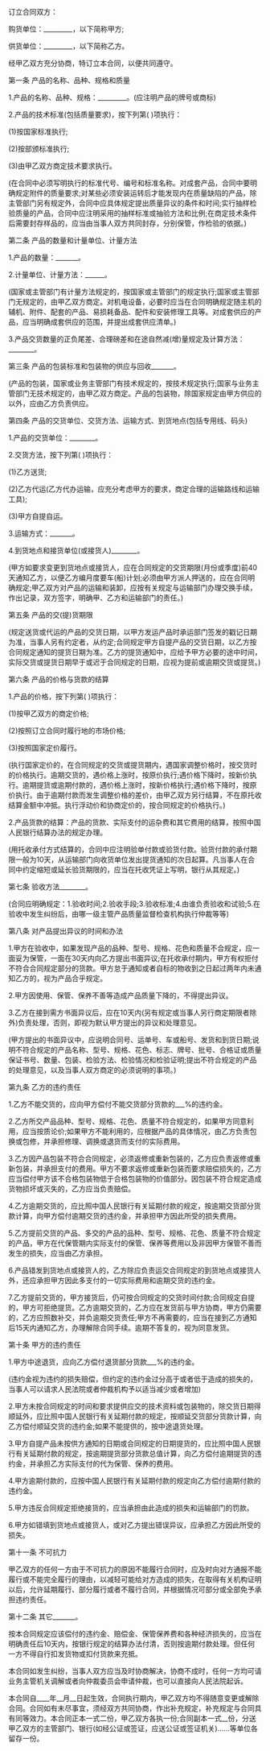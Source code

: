 
 


订立合同双方：


购货单位：_________，以下简称甲方;


供货单位：_________，以下简称乙方。


经甲乙双方充分协商，特订立本合同，以便共同遵守。


第一条 产品的名称、品种、规格和质量


1.产品的名称、品种、规格：_________。(应注明产品的牌号或商标)


2.产品的技术标准(包括质量要求)，按下列第( )项执行：


(1)按国家标准执行;


(2)按部颁标准执行;


(3)由甲乙双方商定技术要求执行。


(在合同中必须写明执行的标准代号、编号和标准名称。对成套产品，合同中要明确规定附件的质量要求;对某些必须安装运转后才能发现内在质量缺陷的产品，除主管部门另有规定外，合同中应具体规定提出质量异议的条件和时间;实行抽样检验质量的产品，合同中应注明采用的抽样标准或抽验方法和比例;在商定技术条件后需要封存样品的，应当由当事人双方共同封存，分别保管，作检验的依据。)


第二条 产品的数量和计量单位、计量方法


1.产品的数量：_______。


2.计量单位、计量方法：______。


(国家或主管部门有计量方法规定的，按国家或主管部门的规定执行;国家或主管部门无规定的，由甲乙双方商定。对机电设备，必要时应当在合同明确规定随主机的辅机、附件、配套的产品、易损耗备品、配件和安装修理工具等。对成套供应的产品，应当明确成套供应的范围，并提出成套供应清单。)


3.产品交货数量的正负尾差、合理磅差和在途自然减(增)量规定及计算方法：________。


第三条 产品的包装标准和包装物的供应与回收_______。


(产品的包装，国家或业务主管部门有技术规定的，按技术规定执行;国家与业务主管部门无技术规定的，由甲乙双方商定。产品的包装物，除国家规定由甲方供应的以外，应由乙方负责供应。


第四条 产品的交货单位、交货方法、运输方式、到货地点(包括专用线、码头)


1.产品的交货单位：________。


2.交货方法，按下列第( )项执行：


(1)乙方送货;


(2)乙方代运(乙方代办运输，应充分考虑甲方的要求，商定合理的运输路线和运输工具);


(3)甲方自提自运。


3.运输方式：_______。


4.到货地点和接货单位(或接货人)________。


(甲方如要求变更到货地点或接货人，应在合同规定的交货期限(月份或季度)前40天通知乙方，以便乙方编月度要车(船)计划;必须由甲方派人押送的，应在合同明确规定;甲乙双方对产品的运输和装卸，应按有关规定与运输部门办理交换手续，作出记录，双方签字，明确甲、乙方和运输部门的责任。)


第五条 产品的交(提)货期限


(规定送货或代运的产品的交货日期，以甲方发运产品时承运部门签发的戳记日期为准，当事人另有约定者，从约定;合同规定甲方自提产品的交货日期，以乙方按合同规定通知的提货日期为准。乙方的提货通知中，应给予甲方必要的途中时间，实际交货或提货日期早于或迟于合同规定的日期，应视为提前或逾期交货或提货。)


第六条 产品的价格与货款的结算


1.产品的价格，按下列第( )项执行：


(1)按甲乙双方的商定价格;


(2)按照订立合同时履行地的市场价格;


(3)按照国家定价履行。


(执行国家定价的，在合同规定的交货或提货期内，遇国家调整价格时，按交货时的价格执行。逾期交货的，遇价格上涨时，按原价执行;遇价格下降时，按新价执行。逾期提货或逾期付款的，遇价格上涨时，按新价格执行;遇价格下降时，按原价执行。由于逾期付款而发生调整价格的差价，由甲乙双方另行结算，不在原托收结算金额中冲抵。执行浮动价和协商定价的，按合同规定的价格执行。)


2.产品货款的结算：产品的货款、实际支付的运杂费和其它费用的结算，按照中国人民银行结算办法的规定办理。


(用托收承付方式结算的，合同中应注明验单付款或验货付款。验货付款的承付期限一般为10天，从运输部门向收货单位发出提货通知的次日起算。凡当事人在合同中约定缩短或延长验货期限的，应当在托收凭证上写明，银行从其规定。)


第七条 验收方法________。


(合同应明确规定：1.验收时间;2.验收手段;3.验收标准;4.由谁负责验收和试验;5.在验收中发生纠纷后，由哪一级主管产品质量监督检查机构执行仲裁等等)


第八条 对产品提出异议的时间和办法


1.甲方在验收中，如果发现产品的品种、型号、规格、花色和质量不合规定，应一面妥为保管，一面在30天内向乙方提出书面异议;在托收承付期内，甲方有权拒付不符合合同规定部分的货款。甲方怠于通知或者自标的物收到之日起过两年内未通知乙方的，视为产品合乎规定。


2.甲方因使用、保管、保养不善等造成产品质量下降的，不得提出异议。


3.乙方在接到需方书面异议后，应在10天内(另有规定或当事人另行商定期限者除外)负责处理，否则，即视为默认甲方提出的异议和处理意见。


(甲方提出的书面异议中，应说明合同号、运单号、车或船号、发货和到货日期;说明不符合规定的产品名称、型号、规格、花色、标志、牌号、批号、合格证或质量保证书号、数量、包装、检验方法、检验情况和检验证明;提出不符合规定的产品的处理意见，以及当事人双方商定的必须说明的事项。)


第九条 乙方的违约责任


1.乙方不能交货的，应向甲方偿付不能交货部分货款的___%的违约金。


2.乙方所交产品品种、型号、规格、花色、质量不符合规定的，如果甲方同意利用，应当按质论价;如果甲方不能利用的，应根据产品的具体情况，由乙方负责包换或包修，并承担修理、调换或退货而支付的实际费用。


3.乙方因产品包装不符合合同规定，必须返修或重新包装的，乙方应负责返修或重新包装，并承担支付的费用。甲方不要求返修或重新包装而要求赔偿损失的，乙方应当偿付甲方该不合格包装物低于合格包装物的价值部分。因包装不符合规定造成货物损坏或灭失的，乙方应当负责赔偿。


4.乙方逾期交货的，应比照中国人民银行有关延期付款的规定，按逾期交货部分货款计算，向甲方偿付逾期交货的违约金，并承担甲方因此所受的损失费用。


5.乙方提前交货的产品、多交的产品的品种、型号、规格、花色、质量不符合规定的产品，甲方在代保管期内实际支付的保管、保养等费用以及非因甲方保管不善而发生的损失，应当由乙方承担。


6.产品错发到货地点或接货人的，乙方除应负责运交合同规定的到货地点或接货人外，还应承担甲方因此多支付的一切实际费用和逾期交货的违约金。


7.乙方提前交货的，甲方接货后，仍可按合同规定的交货时间付款;合同规定自提的，甲方可拒绝提货。乙方逾期交货的，乙方应在发货前与甲方协商，甲方仍需要的，乙方应照数补交，并负逾期交货责任;甲方不再需要的，应当在接到乙方通知后15天内通知乙方，办理解除合同手续。逾期不答复的，视为同意发货。


第十条 甲方的违约责任


1.甲方中途退货，应向乙方偿付退货部分货款___%的违约金。


(违约金视为违约的损失赔偿，但约定的违约金过分高于或者低于造成的损失的，当事人可以请求人民法院或者仲裁机构予以适当减少或者增加)


2.甲方未按合同规定的时间和要求提供应交的技术资料或包装物的，除交货日期得顺延外，应比照中国人民银行有关延期付款的规定，按顺延交货部分货款计算，向乙方偿付顺延交货的违约金;如果不能提供的，按中途退货处理。


3.甲方自提产品未按供方通知的日期或合同规定的日期提货的，应比照中国人民银行有关延期付款的规定，按逾期提货部分货款总值计算，向乙方偿付逾期提货的违约金，并承担乙方实际支付的代为保管、保养的费用。


4.甲方逾期付款的，应按中国人民银行有关延期付款的规定向乙方偿付逾期付款的违约金。


5.甲方违反合同规定拒绝接货的，应当承担由此造成的损失和运输部门的罚款。


6.甲方如错填到货地点或接货人，或对乙方提出错误异议，应承担乙方因此所受的损失。


第十一条 不可抗力


甲乙双方的任何一方由于不可抗力的原因不能履行合同时，应及时向对方通报不能履行或不能完全履行的理由，以减轻可能给对方造成的损失，在取得有关机构证明以后，允许延期履行、部分履行或者不履行合同，并根据情况可部分或全部免予承担违约责任。


第十二条 其它_______。


按本合同规定应该偿付的违约金、赔偿金、保管保养费和各种经济损失的，应当在明确责任后10天内，按银行规定的结算办法付清，否则按逾期付款处理。但任何一方不得自行扣发货物或扣付货款来充抵。


本合同如发生纠纷，当事人双方应当及时协商解决，协商不成时，任何一方均可请业务主管机关调解或者向仲裁委员会申请仲裁，也可以直接向人民法院起诉。


本合同自____年__月__日起生效，合同执行期内，甲乙双方均不得随意变更或解除合同。合同如有未尽事宜，须经双方共同协商，作出补充规定，补充规定与合同具有同等效力。本合同正本一式二份，甲乙双方各执一份;合同副本一式__份，分送甲乙双方的主管部门、银行(如经公证或签证，应送公证或签证机关)……等单位各留存一份。
 


 

 
 
 
 
 
  


  
 

  


  


  
 
 
 
 

